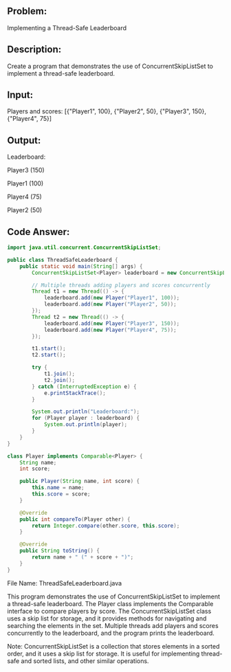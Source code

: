 ## Problem: 
Implementing a Thread-Safe Leaderboard

## Description: 
Create a program that demonstrates the use of ConcurrentSkipListSet to implement a thread-safe leaderboard.

## Input:

Players and scores: [{"Player1", 100}, {"Player2", 50}, {"Player3", 150}, {"Player4", 75}]

## Output:

Leaderboard:

Player3 (150)

Player1 (100)

Player4 (75)

Player2 (50)

## Code Answer:
```Java
import java.util.concurrent.ConcurrentSkipListSet;

public class ThreadSafeLeaderboard {
    public static void main(String[] args) {
        ConcurrentSkipListSet<Player> leaderboard = new ConcurrentSkipListSet<>();

        // Multiple threads adding players and scores concurrently
        Thread t1 = new Thread(() -> {
            leaderboard.add(new Player("Player1", 100));
            leaderboard.add(new Player("Player2", 50));
        });
        Thread t2 = new Thread(() -> {
            leaderboard.add(new Player("Player3", 150));
            leaderboard.add(new Player("Player4", 75));
        });

        t1.start();
        t2.start();

        try {
            t1.join();
            t2.join();
        } catch (InterruptedException e) {
            e.printStackTrace();
        }

        System.out.println("Leaderboard:");
        for (Player player : leaderboard) {
            System.out.println(player);
        }
    }
}

class Player implements Comparable<Player> {
    String name;
    int score;

    public Player(String name, int score) {
        this.name = name;
        this.score = score;
    }

    @Override
    public int compareTo(Player other) {
        return Integer.compare(other.score, this.score);
    }

    @Override
    public String toString() {
        return name + " (" + score + ")";
    }
}
```

File Name: ThreadSafeLeaderboard.java

This program demonstrates the use of ConcurrentSkipListSet to implement a thread-safe leaderboard. The Player class implements the Comparable interface to compare players by score. The ConcurrentSkipListSet class uses a skip list for storage, and it provides methods for navigating and searching the elements in the set. Multiple threads add players and scores concurrently to the leaderboard, and the program prints the leaderboard.

Note: ConcurrentSkipListSet is a collection that stores elements in a sorted order, and it uses a skip list for storage. It is useful for implementing thread-safe and sorted lists, and other similar operations.